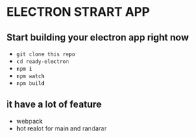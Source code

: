 # ELECTRON STRART APP 


## Start building your electron app right now
* `git clone this repo`
* `cd ready-electron `
* `npm i `
* `npm watch `
* `npm build `

## it have a lot of feature
- webpack
- hot realot for main and randarar

  
